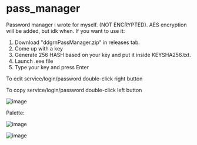 # pass_manager
Password manager i wrote for myself. (NOT ENCRYPTED). AES encryption will be added, but idk when.
If you want to use it: 
1. Download "ddgrnPassManager.zip" in releases tab.
2. Come up with a key
4. Generate 256 HASH based on your key and put it inside KEYSHA256.txt.
5. Launch .exe file
6. Type your key and press Enter

To edit service/login/password double-click right button

To copy service/login/password double-click left button



![image](https://user-images.githubusercontent.com/86728543/212114731-8e99f0a9-9427-4f2c-919f-d252c74f98ad.png)

Palette:

![image](https://user-images.githubusercontent.com/86728543/212115173-862b0b27-229b-4dca-b368-3153c84aab10.png)

![image](https://user-images.githubusercontent.com/86728543/212115556-c9aa5757-560c-4ee9-ad78-d4208d1c790a.png)

